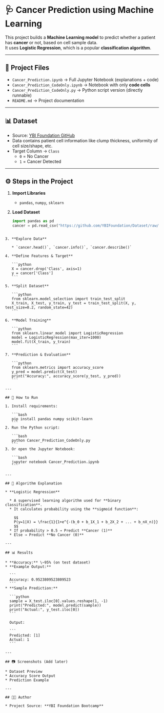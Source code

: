 # 🩺 Cancer Prediction using Machine Learning

This project builds a **Machine Learning model** to predict whether a patient has **cancer** or not, based on cell sample data.  
It uses **Logistic Regression**, which is a popular **classification algorithm**.

---

## 📂 Project Files
- `Cancer_Prediction.ipynb` → Full Jupyter Notebook (explanations + code)  
- `Cancer_Prediction_CodeOnly.ipynb` → Notebook with only **code cells**  
- `Cancer_Prediction_CodeOnly.py` → Python script version (directly runnable)  
- `README.md` → Project documentation  

---

## 📊 Dataset
- Source: [YBI Foundation GitHub](https://github.com/YBIFoundation/Dataset/blob/main/Cancer.csv)  
- Data contains patient cell information like clump thickness, uniformity of cell size/shape, etc.  
- Target Column → `Class`  
  - `0` = No Cancer  
  - `1` = Cancer Detected  

---

## ⚙️ Steps in the Project
1. **Import Libraries**  
   - `pandas`, `numpy`, `sklearn`  

2. **Load Dataset**  
   ```python
   import pandas as pd
   cancer = pd.read_csv("https://github.com/YBIFoundation/Dataset/raw/main/Cancer.csv")
````

3. **Explore Data**

   * `cancer.head()`, `cancer.info()`, `cancer.describe()`

4. **Define Features & Target**

   ```python
   X = cancer.drop('Class', axis=1)
   y = cancer['Class']
   ```

5. **Split Dataset**

   ```python
   from sklearn.model_selection import train_test_split
   X_train, X_test, y_train, y_test = train_test_split(X, y, test_size=0.2, random_state=42)
   ```

6. **Model Training**

   ```python
   from sklearn.linear_model import LogisticRegression
   model = LogisticRegression(max_iter=1000)
   model.fit(X_train, y_train)
   ```

7. **Prediction & Evaluation**

   ```python
   from sklearn.metrics import accuracy_score
   y_pred = model.predict(X_test)
   print("Accuracy:", accuracy_score(y_test, y_pred))
   ```

---

## 🚀 How to Run

1. Install requirements:

   ```bash
   pip install pandas numpy scikit-learn
   ```
2. Run the Python script:

   ```bash
   python Cancer_Prediction_CodeOnly.py
   ```
3. Or open the Jupyter Notebook:

   ```bash
   jupyter notebook Cancer_Prediction.ipynb
   ```

---

## 🧠 Algorithm Explanation

* **Logistic Regression**

  * A supervised learning algorithm used for **binary classification**.
  * It calculates probability using the **sigmoid function**:

    $$
    P(y=1|X) = \frac{1}{1+e^{-(b_0 + b_1X_1 + b_2X_2 + ... + b_nX_n)}}
    $$
  * If probability > 0.5 → Predict **Cancer (1)**
  * Else → Predict **No Cancer (0)**

---

## 📊 Results

* **Accuracy:** \~95% (on test dataset)
* **Example Output:**

  ```
  Accuracy: 0.9523809523809523
  ```
* **Sample Prediction:**

  ```python
  sample = X_test.iloc[0].values.reshape(1, -1)
  print("Predicted:", model.predict(sample))
  print("Actual:", y_test.iloc[0])
  ```

  Output:

  ```
  Predicted: [1]
  Actual: 1
  ```

---

## 📷 Screenshots (Add later)

* Dataset Preview
* Accuracy Score Output
* Prediction Example

---

## 👨‍💻 Author

* Project Source: **YBI Foundation Bootcamp**
